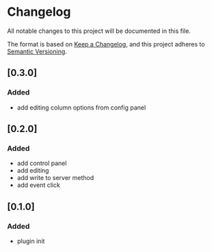 # Changelog

All notable changes to this project will be documented in this file.

The format is based on [Keep a Changelog](https://keepachangelog.com/en/1.0.0/),
and this project adheres to [Semantic Versioning](https://semver.org/spec/v2.0.0.html).

## [0.3.0]

### Added
- add editing column options from config panel
 
## [0.2.0]

### Added
- add control panel
- add editing
- add write to server method
- add event click

## [0.1.0]

### Added
- plugin init
